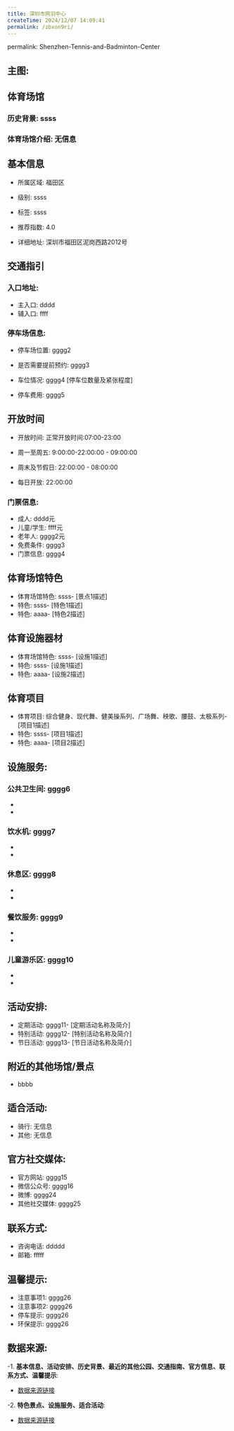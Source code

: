 ```yaml
---
title: 深圳市网羽中心
createTime: 2024/12/07 14:09:41
permalink: /zbxon9ri/
---
```

permalink: Shenzhen-Tennis-and-Badminton-Center
## 主图:
<ImageCard
image="https://www.sztyzx.com.cn/public/uploads/images/20240326/2f25e8521cf7b0a61acfd3518543449f.png"
title= "深圳市网羽中心"
description= "ssss"
date="2024/12/07"
href="/"
author="sunshang-hl"
/>
## 体育场馆
### 历史背景: ssss
### 体育场馆介绍: 无信息
## 基本信息

- 所属区域: 福田区

- 级别: ssss

- 标签: ssss

- 推荐指数: 4.0

- 详细地址: 深圳市福田区泥岗西路2012号

## 交通指引

### 入口地址:
- 主入口: dddd
- 辅入口: ffff
### 停车场信息:
- 停车场位置: gggg2

- 是否需要提前预约: gggg3

- 车位情况: gggg4 [停车位数量及紧张程度]

- 停车费用: gggg5

## 开放时间
- 开放时间: 正常开放时间:07:00-23:00

- 周一至周五: 9:00:00-22:00:00 - 09:00:00
- 周末及节假日: 22:00:00 - 08:00:00
- 每日开放: 22:00:00

### 门票信息:
- 成人: dddd元
- 儿童/学生: ffff元
- 老年人: gggg2元
- 免费条件: gggg3
- 门票信息: gggg4
## 体育场馆特色
- 体育场馆特色: ssss- [景点1描述]
- 特色: ssss- [特色1描述]
- 特色: aaaa- [特色2描述]
## 体育设施器材
- 体育场馆特色: ssss- [设施1描述]
- 特色: ssss- [设施1描述]
- 特色: aaaa- [设施2描述]
## 体育项目
- 体育项目: 综合健身、现代舞、健美操系列、广场舞、秧歌、腰鼓、太极系列- [项目1描述]
- 特色: ssss- [项目1描述]
- 特色: aaaa- [项目2描述]
## 设施服务:
### 公共卫生间: gggg6
- 
- 
### 饮水机: gggg7
- 
- 
### 休息区: gggg8
- 
- 
### 餐饮服务: gggg9
- 
- 
### 儿童游乐区: gggg10
- 
- 
## 活动安排:
- 定期活动: gggg11- [定期活动名称及简介]
- 特别活动: gggg12- [特别活动名称及简介]
- 节日活动: gggg13- [节日活动名称及简介]
## 附近的其他场馆/景点
- bbbb

## 适合活动:
- 骑行: 无信息
- 其他: 无信息

## 官方社交媒体:
- 官方网站: gggg15
- 微信公众号: gggg16
- 微博: gggg24
- 其他社交媒体: gggg25

## 联系方式:
- 咨询电话: ddddd 
- 邮箱: fffff

## 温馨提示:
- 注意事项1: gggg26
- 注意事项2: gggg26
- 停车提示: gggg26
- 环保提示: gggg26

## 数据来源:
-1. **基本信息、活动安排、历史背景、最近的其他公园、交通指南、官方信息、联系方式、温馨提示**:
- [数据来源链接](http://wtl.sz.gov.cn/ggfw/tyl/zytycgylb/index.html)

-2. **特色景点、设施服务、适合活动**:
- [数据来源链接](http://wtl.sz.gov.cn/ggfw/tyl/zytycgylb/index.html)

